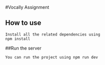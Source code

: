 #Vocally Assignment

## How to use

```
Install all the related dependencies using
npm install
```

##Run the server
```
You can run the project using npm run dev
```
